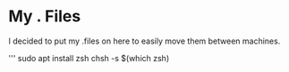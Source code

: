 # My . Files

I decided to put my .files on here to easily move them between machines.

''' sudo apt install zsh
chsh -s $(which zsh)

